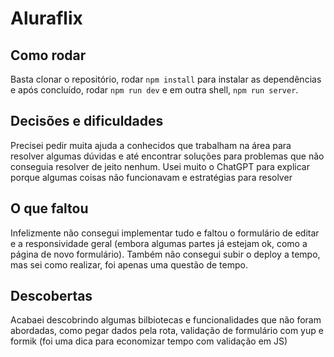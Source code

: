 # Aluraflix

## Como rodar
Basta clonar o repositório, rodar `npm install` para instalar as dependências e após concluído, rodar `npm run dev` e em outra shell, `npm run server`.

## Decisões e dificuldades
Precisei pedir muita ajuda a conhecidos que trabalham na área para resolver algumas dúvidas e até encontrar soluções para problemas que não conseguia resolver de jeito nenhum. Usei muito o ChatGPT para explicar porque algumas coisas não funcionavam e estratégias para resolver

## O que faltou
Infelizmente não consegui implementar tudo e faltou o formulário de editar e a responsividade geral (embora algumas partes já estejam ok, como a página de novo formulário). Também não consegui subir o deploy a tempo, mas sei como realizar, foi apenas uma questão de tempo.

## Descobertas
Acabaei descobrindo algumas bilbiotecas e funcionalidades que não foram abordadas, como pegar dados pela rota, validação de formulário com yup e formik (foi uma dica para economizar tempo com validação em JS)